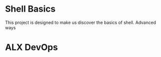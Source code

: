 # Shell Basics
This project is designed to make us discover the basics of shell.
Advanced ways
# ALX DevOps
